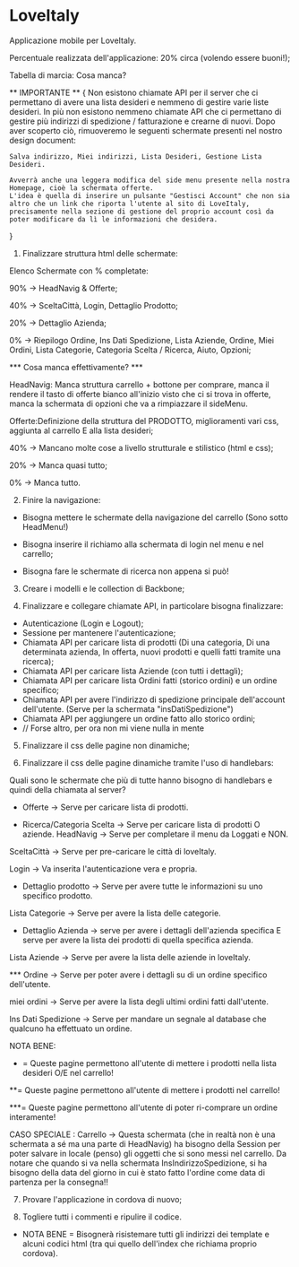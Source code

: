 # LoveItaly
Applicazione mobile per LoveItaly.

Percentuale realizzata dell'applicazione: 20% circa (volendo essere buoni!);


Tabella di marcia: Cosa manca?

** IMPORTANTE ** 
{
	Non esistono chiamate API per il server che ci permettano di avere una lista desideri e nemmeno di gestire varie liste desideri. In più non esistono nemmeno chiamate API che ci permettano di gestire più indirizzi di spedizione / fatturazione e crearne di nuovi.
	Dopo aver scoperto ciò, rimuoveremo le seguenti schermate presenti nel nostro design document:

	Salva indirizzo, Miei indirizzi, Lista Desideri, Gestione Lista Desideri.

	Avverrà anche una leggera modifica del side menu presente nella nostra Homepage, cioè la schermata offerte.
	L'idea è quella di inserire un pulsante "Gestisci Account" che non sia altro che un link che riporta l'utente al sito di LoveItaly, precisamente nella sezione di gestione del proprio account così da poter modificare da lì le informazioni che desidera.
}



1) Finalizzare struttura html delle schermate:

Elenco Schermate con % completate:

90% -> HeadNavig & Offerte;

40% -> SceltaCittà, Login, Dettaglio Prodotto;

20% -> Dettaglio Azienda;

0% -> Riepilogo Ordine, Ins Dati Spedizione, Lista Aziende, Ordine, Miei Ordini, Lista Categorie, Categoria Scelta / Ricerca, Aiuto, Opzioni;


*** Cosa manca effettivamente? *** 

HeadNavig: Manca struttura carrello + bottone per comprare, manca il rendere il tasto di offerte bianco all'inizio visto che ci si trova in offerte, manca la schermata di opzioni che va a rimpiazzare il sideMenu.

Offerte:Definizione della struttura del PRODOTTO, miglioramenti vari css, aggiunta al carrello E alla lista desideri;

40% -> Mancano molte cose a livello strutturale e stilistico (html e css);

20% -> Manca quasi tutto;

0% -> Manca tutto. 



2) Finire la navigazione:

- Bisogna mettere le schermate della navigazione del carrello (Sono sotto HeadMenu!)

- Bisogna inserire il richiamo alla schermata di login nel menu e nel carrello;

- Bisogna fare le schermate di ricerca non appena si può!

3) Creare i modelli e le collection di Backbone;

4) Finalizzare e collegare chiamate API, in particolare bisogna finalizzare:
- Autenticazione (Login e Logout);
- Sessione per mantenere l'autenticazione;
- Chiamata API per caricare lista di prodotti (Di una categoria, Di una determinata azienda, In offerta, nuovi prodotti e quelli fatti tramite una ricerca);
- Chiamata API per caricare lista Aziende (con tutti i dettagli);
- Chiamata API per caricare lista Ordini fatti (storico ordini) e un ordine specifico;
- Chiamata API per avere l'indirizzo di spedizione principale dell'account dell'utente. (Serve per la schermata "insDatiSpedizione")
- Chiamata API per aggiungere un ordine fatto allo storico ordini;
- // Forse altro, per ora non mi viene nulla in mente

5) Finalizzare il css delle pagine non dinamiche;

6) Finalizzare il css delle pagine dinamiche tramite l'uso di handlebars:

Quali sono le schermate che più di tutte hanno bisogno di handlebars e quindi della chiamata al server? 

* Offerte -> Serve per caricare lista di prodotti.

* Ricerca/Categoria Scelta -> Serve per caricare lista di prodotti O aziende.
HeadNavig -> Serve per completare il menu da Loggati e NON.

SceltaCittà -> Serve per pre-caricare le città di loveItaly.

Login -> Va inserita l'autenticazione vera e propria.

* Dettaglio prodotto -> Serve per avere tutte le informazioni su uno specifico prodotto.

Lista Categorie -> Serve per avere la lista delle categorie.

* Dettaglio Azienda -> serve per avere i dettagli dell'azienda specifica E serve per avere la lista dei prodotti di quella specifica azienda.

Lista Aziende -> Serve per avere la lista delle aziende in loveItaly.

*** Ordine -> Serve per poter avere i dettagli su di un ordine specifico dell'utente.

miei ordini -> Serve per avere la lista degli ultimi ordini fatti dall'utente.

Ins Dati Spedizione -> Serve per mandare un segnale al database che qualcuno ha effettuato un ordine.

NOTA BENE: 
* = Queste pagine permettono all'utente di mettere i prodotti nella lista desideri O/E nel carrello!

**= Queste pagine permettono all'utente di mettere i prodotti nel carrello!

***= Queste pagine permettono all'utente di poter ri-comprare un ordine interamente!


CASO SPECIALE : Carrello -> Questa schermata (che in realtà non è una schermata a sé ma una parte di HeadNavig) ha bisogno della Session per poter salvare in locale (penso) gli oggetti che si sono messi nel carrello.
Da notare che quando si va nella schermata InsIndirizzoSpedizione, si ha bisogno della data del giorno in cui è stato fatto l'ordine come data di partenza per la consegna!!

7) Provare l'applicazione in cordova di nuovo;

8) Togliere tutti i commenti e ripulire il codice.


* NOTA BENE = Bisognerà risistemare tutti gli indirizzi dei template e alcuni codici html (tra qui quello dell'index che richiama proprio cordova).
